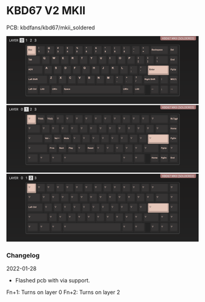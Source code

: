 # KBD67 V2 MKII

PCB: kbdfans/kbd67/mkii_soldered

![](1.png)
![](2.png)
![](3.png)


### Changelog

2022-01-28

- Flashed pcb with via support.

Fn+1: Turns on layer 0
Fn+2: Turns on layer 2

